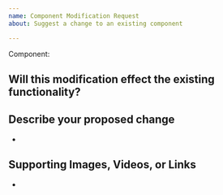 ```yaml
---
name: Component Modification Request
about: Suggest a change to an existing component

---
```


Component: 

## Will this modification effect the existing functionality?


## Describe your proposed change

- 

## Supporting Images, Videos, or Links

-
